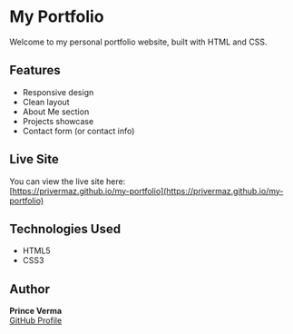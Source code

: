 # My Portfolio

Welcome to my personal portfolio website, built with HTML and CSS.

## Features

- Responsive design
- Clean layout
- About Me section
- Projects showcase
- Contact form (or contact info)

## Live Site

You can view the live site here:  
[https://privermaz.github.io/my-portfolio](https://privermaz.github.io/my-portfolio)

## Technologies Used

- HTML5
- CSS3

## Author

**Prince Verma**  
[GitHub Profile](https://github.com/privermz)

